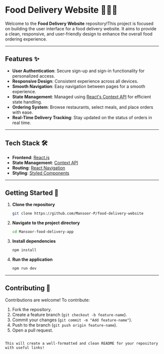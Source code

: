 
# Food Delivery Website 🍔🚴‍♂️

Welcome to the **Food Delivery Website** repository!This project is focused on building the user interface for a food delivery website. It aims to provide a clean, responsive, and user-friendly design to enhance the overall food ordering experience.


---

## Features ✨

- **User Authentication**: Secure sign-up and sign-in functionality for personalized access.
- **Responsive Design**: Consistent experience across all devices.
- **Smooth Navigation**: Easy navigation between pages for a smooth experience.
- **State Management**: Managed using [React's Context API](https://reactjs.org/docs/context.html) for efficient state handling.
- **Ordering System**: Browse restaurants, select meals, and place orders with ease.
- **Real-Time Delivery Tracking**: Stay updated on the status of orders in real time.

---

## Tech Stack 🛠️

- **Frontend**: [React.js](https://reactjs.org/)
- **State Management**: [Context API](https://reactjs.org/docs/context.html)
- **Routing**: [React Navigation](https://reactnavigation.org/)
- **Styling**: [Styled Components](https://styled-components.com/)

---

## Getting Started 🚀

1. **Clone the repository**  
   ```bash
   git clone https://github.com/Mansoor-P/food-delivery-website
   ```

2. **Navigate to the project directory**  
   ```bash
   cd Mansoor-food-delivery-app
   ```

3. **Install dependencies**  
   ```bash
   npm install
   ```

4. **Run the application**  
   ```bash
   npm run dev
   ```

---

## Contributing 🤝

Contributions are welcome! To contribute:  
1. Fork the repository.  
2. Create a feature branch (`git checkout -b feature-name`).  
3. Commit your changes (`git commit -m "Add feature-name"`).  
4. Push to the branch (`git push origin feature-name`).  
5. Open a pull request.
```

This will create a well-formatted and clean README for your repository with useful links!
